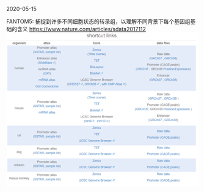 2020-05-15

FANTOM5: 捕捉到许多不同细胞状态的转录组，以理解不同背景下每个基因组基础的含义
https://www.nature.com/articles/sdata2017112
<img alt="2020-05-15-FANTOM5-5c6f003e.png" src="assets/2020-05-15-FANTOM5-5c6f003e.png" width="" height="" >
